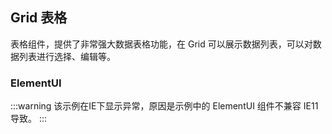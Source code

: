 <div class="demo-header">
<p class="overviewicon">
  <span class="wapi-list-form"/>
</p>

## Grid 表格

<nova-uxlink widget-name="Grid"></nova-uxlink>

表格组件，提供了非常强大数据表格功能，在 Grid 可以展示数据列表，可以对数据列表进行选择、编辑等。
</div>

### ElementUI

:::warning 该示例在IE下显示异常，原因是示例中的 ElementUI 组件不兼容 IE11 导致。
:::

<nova-demo-view link="grid/mixed-ui/mixed-eui.vue"></nova-demo-view>

<br>
